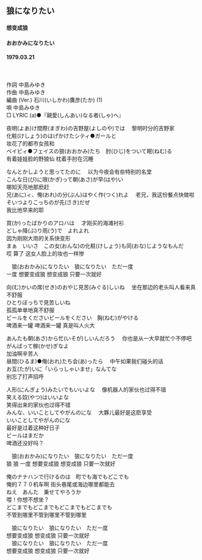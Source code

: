 ## 狼になりたい
#### 想变成狼
#### おおかみになりたい
#### 1979.03.21
　

作詞  中島みゆき  
作曲  中島みゆき  
編曲 (Ver.)  石川(いしかわ)鷹彦(たか) (1)  
唄    中島みゆき  
□ LYRIC (a)●『親愛(しんあい)なる者(しゃ)へ』 


夜明(よあ)け間際(まぎわ)の吉野屋(よしのや)では　
黎明时分的吉野家  
化粧(けしょう)のはげかけたシティ●ガールと  
妆花了的都市女孩和  
ベイビィ●フェイスの狼(おおかみ)たち　肘(ひじ)をついて眠(ねむ)る  
有着娃娃脸的野狼仙 枕着手肘在沉睡  
  
なんとかしようと思ってたのに　
以为今夜会有些特别的名堂  
こんな日(び)に限(かぎ)って朝(あさ)が早(はや)い  
哪知天亮地那麽赶  
兄(あに)ィ、俺(おれ)の分(ぶん)はやく作(つく)れよ　
老兄，我这份餐点快做啦  
そいつよりこっちのが先(さき)だぜ  
我比他早来的耶  
  
買(か)ったばかりのアロハは　
才刚买的海滩衬衫  
どしゃ降(ぶ)り雨(う)で　よれよれ  
因为刚刚大雨的关系快变形  
まぁ　いいさ　この女(おんな)の化粧(けしょう)も同(おな)じようなもんだ  
哎 算了 这女人脸上的妆也一样惨    

　狼(おおかみ)になりたい　狼になりたい　ただ一度  
  一度 想要变成狼 想变成狼 只要一次就好  
  
向(む)かいの席(せき)のおやじ見苦(みぐる)しいね　
坐在那边的老头叫人看来真不舒服  
ひとりぼっちで見苦しいね  
孤孤单单地真不舒服  
ビールをくださいビールをください　胸(ねむ)がやける  
啤酒来一罐 啤酒来一罐 真是叫人火大  
  
あんたも朝(あさ)から忙(いそが)しいんだろう　
你也是从一大早就忙个不停吧  
がんばって稼(かせ)ぎなよ  
加油啊辛苦人  
昼間(ひるま)●俺(おれ)たち会(あ)ったら　
中午如果我们碰头的话  
お互(たが)いに「いらっしゃいませ」なんてな  
别忘了打声招呼  
  
人形(にんぎょう)みたいでもいいよな　
像机器人的家伙也过得不错   
笑える奴(やつ)はいいよな  
笑得出来的家伙也过得不错  
みんな、いいことしてやがんのにな　
大夥儿最好是这麽享受  
いいことしてやがんのにな  
 最好是过着这种好日子  
ビールはまだか  
啤酒还没好吗？  
  
　狼(おおかみ)になりたい　狼になりたい　ただ一度  
  狼 狼 一度 想要变成狼 想变成狼 只要一次就好  
  
俺のナナハンで行けるのは　町でも海でもどこでも  
俺的７７０机车啊 街头巷尾或海边哪里都能去  
ねえ　あんた　乗せてやろうか  
喂！你想不想坐？  
どこまでもどこまでもどこまでもどこまでも  
不管到哪里不管到哪里不管到哪里  
  
　狼になりたい　狼になりたい　ただ一度  
  想要变成狼 想变成狼 只要一次就好  
　狼になりたい　狼になりたい　ただ一度  
  想要变成狼 想变成狼 只要一次就好  